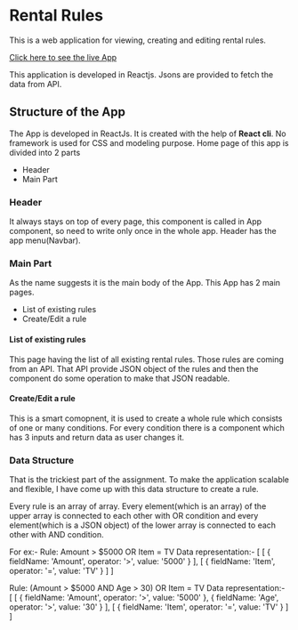 # Rental Rules
This is a web application for viewing, creating and editing rental rules.

[Click here to see the live App](https://rental-rules.netlify.app/)

This application is developed in Reactjs.
Jsons are provided to fetch the data from API.

## Structure of the App

The App is developed in ReactJs. It is created with the help of **React cli**. No framework is used for CSS and modeling purpose. Home page of this app is divided into 2 parts

- Header
- Main Part

### Header
It always stays on top of every page, this component is called in App component, so need to write only once in the whole app. Header has the app menu(Navbar).


### Main Part
As the name suggests it is the main body of the App. This App has 2 main pages.

- List of existing rules
- Create/Edit a rule

#### List of existing rules
This page having the list of all existing rental rules. Those rules are coming from an API. That API provide JSON object of the rules and then the component do some operation to make that JSON readable.

#### Create/Edit a rule
This is a smart comopnent, it is used to create a whole rule which consists of one or many conditions. For every condition there is a component which has 3 inputs and return data as user changes it.

### Data Structure
That is the trickiest part of the assignment. To make the application scalable and flexible, I have come up with this data structure to create a rule.

Every rule is an array of array. Every element(which is an array) of the upper array is connected to each other with OR condition and every element(which is a JSON object) of the lower array is connected to each other with AND condition.

For ex:-
Rule: Amount > $5000 OR Item = TV
Data representation:- 
    [
        [
            {
                fieldName: 'Amount',
                operator: '>',
                value: '5000'
            }
        ],
        [
            {
                fieldName: 'Item',
                operator: '=',
                value: 'TV'
            }
        ]
    ]

Rule: (Amount > $5000 AND Age > 30) OR Item = TV
Data representation:- 
    [
        [
            {
                fieldName: 'Amount',
                operator: '>',
                value: '5000'
            },
            {
                fieldName: 'Age',
                operator: '>',
                value: '30'
            }
        ],
        [
            {
                fieldName: 'Item',
                operator: '=',
                value: 'TV'
            }
        ]
    ]
